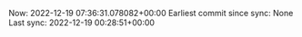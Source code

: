 Now: 2022-12-19 07:36:31.078082+00:00 Earliest commit since sync: None Last sync: 2022-12-19 00:28:51+00:00
